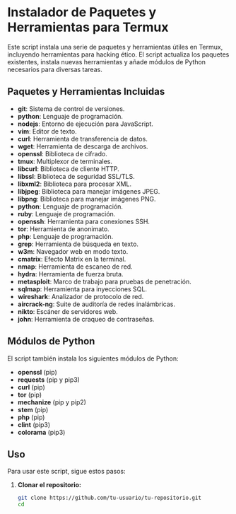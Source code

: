 
# Instalador de Paquetes y Herramientas para Termux

Este script instala una serie de paquetes y herramientas útiles en Termux, incluyendo herramientas para hacking ético. El script actualiza los paquetes existentes, instala nuevas herramientas y añade módulos de Python necesarios para diversas tareas.

## Paquetes y Herramientas Incluidas

- **git**: Sistema de control de versiones.
- **python**: Lenguaje de programación.
- **nodejs**: Entorno de ejecución para JavaScript.
- **vim**: Editor de texto.
- **curl**: Herramienta de transferencia de datos.
- **wget**: Herramienta de descarga de archivos.
- **openssl**: Biblioteca de cifrado.
- **tmux**: Multiplexor de terminales.
- **libcurl**: Biblioteca de cliente HTTP.
- **libssl**: Biblioteca de seguridad SSL/TLS.
- **libxml2**: Biblioteca para procesar XML.
- **libjpeg**: Biblioteca para manejar imágenes JPEG.
- **libpng**: Biblioteca para manejar imágenes PNG.
- **python**: Lenguaje de programación.
- **ruby**: Lenguaje de programación.
- **openssh**: Herramienta para conexiones SSH.
- **tor**: Herramienta de anonimato.
- **php**: Lenguaje de programación.
- **grep**: Herramienta de búsqueda en texto.
- **w3m**: Navegador web en modo texto.
- **cmatrix**: Efecto Matrix en la terminal.
- **nmap**: Herramienta de escaneo de red.
- **hydra**: Herramienta de fuerza bruta.
- **metasploit**: Marco de trabajo para pruebas de penetración.
- **sqlmap**: Herramienta para inyecciones SQL.
- **wireshark**: Analizador de protocolo de red.
- **aircrack-ng**: Suite de auditoría de redes inalámbricas.
- **nikto**: Escáner de servidores web.
- **john**: Herramienta de craqueo de contraseñas.

## Módulos de Python

El script también instala los siguientes módulos de Python:

- **openssl** (pip)
- **requests** (pip y pip3)
- **curl** (pip)
- **tor** (pip)
- **mechanize** (pip y pip2)
- **stem** (pip)
- **php** (pip)
- **clint** (pip3)
- **colorama** (pip3)

## Uso

Para usar este script, sigue estos pasos:

1. **Clonar el repositorio:**
   ```bash
   git clone https://github.com/tu-usuario/tu-repositorio.git
   cd 